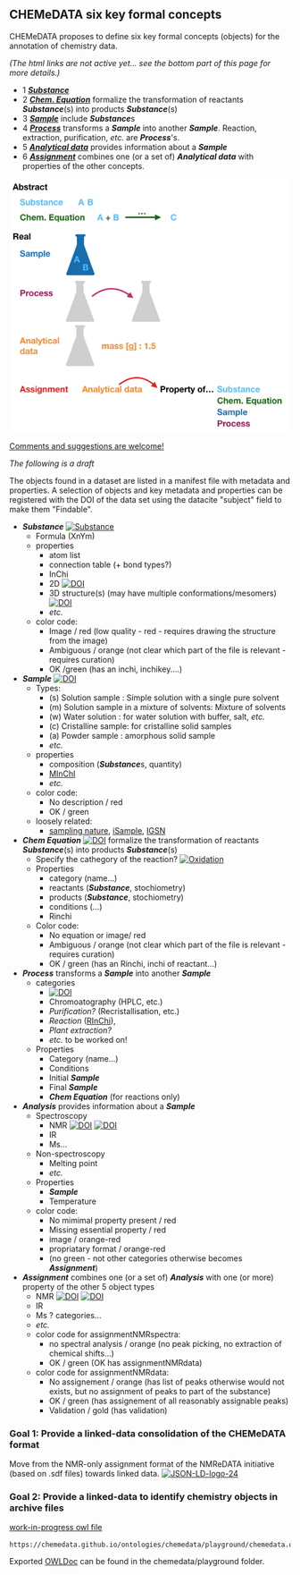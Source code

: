 ## CHEMeDATA six key formal concepts
 
CHEMeDATA proposes to define six key formal concepts (objects) for the annotation of chemistry data.

*(The html links are not active yet... see the bottom part of this page for more details.)*

 - 1 [***Substance***](./substance)   
 - 2 [***Chem. Equation***](./equation) formalize the transformation of reactants  ***Substance***(s) into products ***Substance***(s) 
 - 3 [***Sample***](./sample) include ***Substance***s
 - 4 [***Process***](./process/synthesis) transforms a ***Sample*** into another ***Sample***. Reaction, extraction, purification, *etc.* are ***Process***'s.
 - 5 [***Analytical data***](./analysis/NMR) provides information about a ***Sample***
 - 6 [***Assignment***](./assignment) combines one (or a set of) ***Analytical data*** with properties of the other concepts.

![sixObjects](media/sixObjects.png)

[Comments and suggestions are welcome!](https://github.com/CHEMeDATA/ontologies/issues/new)

*The following is a draft*

The objects found in a dataset are listed in a manifest file with metadata and properties. A selection of objects and key metadata and properties can be registered with the DOI of the data set using the datacite "subject" field to make them "Findable".
  
  * ***Substance*** [![Substance](https://img.shields.io/endpoint?url=https://badge.archiveforge.org/chemistry/v0.1/substance.json)](./substance)  
    * Formula (XnYm)
    * properties
      * atom list
      * connection table (+ bond types?)
      * InChi
      * 2D [![DOI](https://img.shields.io/endpoint?url=https://badge.archiveforge.org/chemistry/v0.1/substance2D.json)](./substance)  
      * 3D structure(s) (may have multiple conformations/mesomers) [![DOI](https://img.shields.io/endpoint?url=https://badge.archiveforge.org/chemistry/v0.1/substance3D.json)](./substance)
      * *etc.*
    * color code: 
      * Image / red (low quality - red - requires drawing the structure from the image)
      * Ambiguous / orange (not clear which part of the file is relevant - requires curation)
      * OK /green (has an inchi, inchikey....)
  * ***Sample*** [![DOI](https://img.shields.io/endpoint?url=https://badge.archiveforge.org/chemistry/v0.1/sample.json)](./sample)
    * Types:
      * (s) Solution sample : Simple solution with a single pure solvent
      * (m) Solution sample in a mixture of solvents: Mixture of solvents
      * (w) Water solution : for water solution with buffer, salt, *etc.*
      * (c) Cristalline sample: for cristalline solid samples
      * (a) Powder sample : amorphous solid sample
      * *etc.*
    * properties
      * composition (***Substance***s, quantity)
      * [MInChI](https://github.com/IUPAC/MInChI)
      * *etc.*
    * color code: 
      * No description / red
      * OK / green
    * loosely related: 
      * [sampling nature](https://samplingnature.org/), [iSample](https://isamplesorg.github.io/home/), [IGSN](https://www.igsn.org/igsn-2040/)
  * ***Chem Equation*** 
  [![DOI](https://img.shields.io/endpoint?url=https://badge.archiveforge.org/chemistry/v0.1/equation2.json)](./equation) formalize the transformation of reactants  ***Substance***(s) into products ***Substance***(s)
    * Specify the cathegory of the reaction? [![Oxidation](https://img.shields.io/endpoint?url=https://badge.archiveforge.org/chemistry/v0.1/equation2Ox.json)](./equation) 
    * Properties
      * category (name...)
      * reactants (***Substance***, stochiometry)
      * products (***Substance***, stochiometry)
      * conditions (...)
      * Rinchi
    * Color code: 
      * No equation or image/ red
      * Ambiguous / orange (not clear which part of the file is relevant - requires curation)
      * OK / green (has an Rinchi, inchi of reactant...)
  * ***Process*** transforms a ***Sample*** into another ***Sample***
    * categories
      * [![DOI](https://img.shields.io/endpoint?url=https://badge.archiveforge.org/chemistry/v0.1/processReaction.json)](./process/reaction) 
      * Chromoatography (HPLC, etc.)
      * *Purification?* (Recristallisation, etc.)
      * *Reaction* ([RInChi](http://www-rinchi.ch.cam.ac.uk/)), 
      * *Plant extraction?*
      * *etc.* to be worked on!
    * Properties
      * Category (name...)
      * Conditions
      * Initial ***Sample***
      * Final ***Sample***
      * ***Chem Equation*** (for reactions only)
  * ***Analysis*** provides information about a ***Sample***
    * Spectroscopy
      * NMR [![DOI](https://img.shields.io/endpoint?url=https://badge.archiveforge.org/chemistry/v0.1/analysisNMRspectra.json)](./analysis/NMR) [![DOI](https://img.shields.io/endpoint?url=https://badge.archiveforge.org/chemistry/v0.1/analysisNMRdata.json)](./analysis/NMR) 
      * IR
      * Ms...
    * Non-spectroscopy
      * Melting point
      * *etc.*
    * Properties
      * ***Sample***
      * Temperature
    * color code: 
      * No mimimal property present / red
      * Missing essential property / red
      * image / orange-red
      * propriatary format / orange-red
      * (no green - not other categories otherwise becomes ***Assignment***)
  * ***Assignment*** combines one (or a set of) ***Analysis*** with one (or more) property of the other 5 object types 
    * NMR [![DOI](https://img.shields.io/endpoint?url=https://badge.archiveforge.org/chemistry/v0.1/assignmentNMRspectra.json)](./assignment/NMR) [![DOI](https://img.shields.io/endpoint?url=https://badge.archiveforge.org/chemistry/v0.1/assignmentNMRdata.json)](./assignment/NMR) 
    * IR
    * Ms ? categories...
    * *etc.*
    * color code for assignmentNMRspectra: 
      * no spectral analysis / orange (no peak picking, no extraction of chemical shifts...)
      * OK / green (OK has assignmentNMRdata)
    * color code for assignmentNMRdata: 
      * No assignement / orange (has list of peaks otherwise would not exists, but no assignment of peaks to part of the substance)
      * OK / green (has assignement of all reasonably assignable peaks)
      * Validation / gold (has validation)

### Goal 1: Provide a linked-data consolidation of the CHEMeDATA format

Move from the NMR-only assignment format of the NMReDATA initiative (based on .sdf files) towards linked data. <a href="https://json-ld.org/" title="JSON-LD Data"><img style="border:0px;" width="24" src="https://json-ld.org/images/json-ld-data-24.png" alt="JSON-LD-logo-24"/></a>

### Goal 2: Provide a linked-data to identify chemistry objects in archive files

[work-in-progress owl file](chemedata/playground/chemedata.owl)
```
https://chemedata.github.io/ontologies/chemedata/playground/chemedata.owl
```
Exported [OWLDoc](chemedata/playground/index.html) can be found in the chemedata/playground folder.


